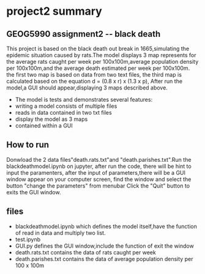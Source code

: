 # project2 summary
## GEOG5990 assignment2 -- black death
This project is based on the black death out break in 1665,simulating the epidemic situation caused by rats.The model displays 3 map represents for the average rats caught per week per 100x100m,average population density per 100x100m,and the average death estimated per week per 100x100m.
the first two map is based on data from two text files, the third map is calculated based on the equation d = (0.8 x r) x (1.3 x p),
After run the model,a GUI should appear,displaying 3 maps described above.

- The model is tests and demonstrates several features:
- writing a model consists of multiple files
- reads in  data contained in two txt files
- display the model as 3 maps 
- contained within a GUI





## How to run
 Donwload the 2 data files"death.rats.txt"and "death.parishes.txt".Run the blackdeathmodel.ipynb on jupyter, after run the code, there will be hint to input the paramenters, after the input of parameters,there will be a GUI window appear on your computer screen, find the window and select the button "change the parameters" from menubar 
Click the "Quit" button to exits the GUI window.

## files
- blackdeathmodel.ipynb which defines the model itself,have the function of read in data and multiply two list.
- test.ipynb
- GUI.py defines the GUI window,include the function of exit the window
- death.rats.txt contains the data of rats caught per week
- death.parishes.txt contains the data of average population density per 100 x 100m

